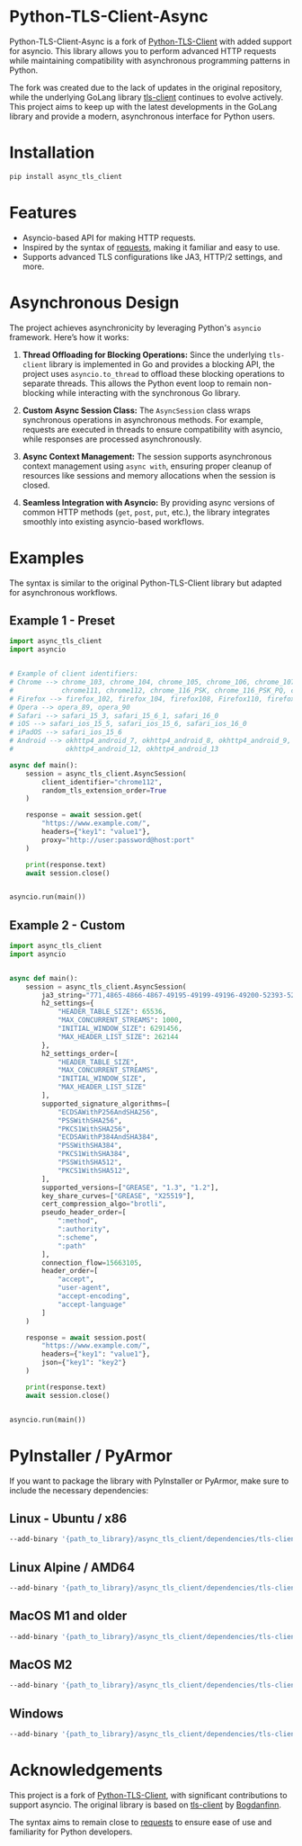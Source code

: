 # Python-TLS-Client-Async

Python-TLS-Client-Async is a fork of [Python-TLS-Client](https://github.com/FlorianREGAZ/Python-Tls-Client) with added
support for asyncio. This library allows you to perform advanced HTTP requests while maintaining compatibility with
asynchronous programming patterns in Python.

The fork was created due to the lack of updates in the original repository, while the underlying GoLang
library [tls-client](https://github.com/bogdanfinn/tls-client) continues to evolve actively. This project aims to keep
up with the latest developments in the GoLang library and provide a modern, asynchronous interface for Python users.

# Installation

```bash
pip install async_tls_client
```

# Features

- Asyncio-based API for making HTTP requests.
- Inspired by the syntax of [requests](https://github.com/psf/requests), making it familiar and easy to use.
- Supports advanced TLS configurations like JA3, HTTP/2 settings, and more.

# Asynchronous Design

The project achieves asynchronicity by leveraging Python's `asyncio` framework. Here’s how it works:

1. **Thread Offloading for Blocking Operations:**
   Since the underlying `tls-client` library is implemented in Go and provides a blocking API, the project uses
   `asyncio.to_thread` to offload these blocking operations to separate threads. This allows the Python event loop to
   remain non-blocking while interacting with the synchronous Go library.

2. **Custom Async Session Class:**
   The `AsyncSession` class wraps synchronous operations in asynchronous methods. For example, requests are executed in
   threads to ensure compatibility with asyncio, while responses are processed asynchronously.

3. **Async Context Management:**
   The session supports asynchronous context management using `async with`, ensuring proper cleanup of resources like
   sessions and memory allocations when the session is closed.

4. **Seamless Integration with Asyncio:**
   By providing async versions of common HTTP methods (`get`, `post`, `put`, etc.), the library integrates smoothly into
   existing asyncio-based workflows.

# Examples

The syntax is similar to the original Python-TLS-Client library but adapted for asynchronous workflows.

## Example 1 - Preset

```python
import async_tls_client
import asyncio


# Example of client identifiers:
# Chrome --> chrome_103, chrome_104, chrome_105, chrome_106, chrome_107, chrome_108, chrome109, chrome110,
#            chrome111, chrome112, chrome_116_PSK, chrome_116_PSK_PQ, chrome_117, chrome_120
# Firefox --> firefox_102, firefox_104, firefox108, Firefox110, firefox_117, firefox_120
# Opera --> opera_89, opera_90
# Safari --> safari_15_3, safari_15_6_1, safari_16_0
# iOS --> safari_ios_15_5, safari_ios_15_6, safari_ios_16_0
# iPadOS --> safari_ios_15_6
# Android --> okhttp4_android_7, okhttp4_android_8, okhttp4_android_9, okhttp4_android_10, okhttp4_android_11,
#             okhttp4_android_12, okhttp4_android_13

async def main():
    session = async_tls_client.AsyncSession(
        client_identifier="chrome112",
        random_tls_extension_order=True
    )

    response = await session.get(
        "https://www.example.com/",
        headers={"key1": "value1"},
        proxy="http://user:password@host:port"
    )

    print(response.text)
    await session.close()


asyncio.run(main())
```

## Example 2 - Custom

```python
import async_tls_client
import asyncio


async def main():
    session = async_tls_client.AsyncSession(
        ja3_string="771,4865-4866-4867-49195-49199-49196-49200-52393-52392-49171-49172-156-157-47-53,0-23-65281-10-11-35-16-5-13-18-51-45-43-27-17513,29-23-24,0",
        h2_settings={
            "HEADER_TABLE_SIZE": 65536,
            "MAX_CONCURRENT_STREAMS": 1000,
            "INITIAL_WINDOW_SIZE": 6291456,
            "MAX_HEADER_LIST_SIZE": 262144
        },
        h2_settings_order=[
            "HEADER_TABLE_SIZE",
            "MAX_CONCURRENT_STREAMS",
            "INITIAL_WINDOW_SIZE",
            "MAX_HEADER_LIST_SIZE"
        ],
        supported_signature_algorithms=[
            "ECDSAWithP256AndSHA256",
            "PSSWithSHA256",
            "PKCS1WithSHA256",
            "ECDSAWithP384AndSHA384",
            "PSSWithSHA384",
            "PKCS1WithSHA384",
            "PSSWithSHA512",
            "PKCS1WithSHA512",
        ],
        supported_versions=["GREASE", "1.3", "1.2"],
        key_share_curves=["GREASE", "X25519"],
        cert_compression_algo="brotli",
        pseudo_header_order=[
            ":method",
            ":authority",
            ":scheme",
            ":path"
        ],
        connection_flow=15663105,
        header_order=[
            "accept",
            "user-agent",
            "accept-encoding",
            "accept-language"
        ]
    )

    response = await session.post(
        "https://www.example.com/",
        headers={"key1": "value1"},
        json={"key1": "key2"}
    )

    print(response.text)
    await session.close()


asyncio.run(main())
```

# PyInstaller / PyArmor

If you want to package the library with PyInstaller or PyArmor, make sure to include the necessary dependencies:

## Linux - Ubuntu / x86

```bash
--add-binary '{path_to_library}/async_tls_client/dependencies/tls-client-x86.so:async_tls_client/dependencies'
```

## Linux Alpine / AMD64

```bash
--add-binary '{path_to_library}/async_tls_client/dependencies/tls-client-amd64.so:async_tls_client/dependencies'
```

## MacOS M1 and older

```bash
--add-binary '{path_to_library}/async_tls_client/dependencies/tls-client-x86.dylib:async_tls_client/dependencies'
```

## MacOS M2

```bash
--add-binary '{path_to_library}/async_tls_client/dependencies/tls-client-arm64.dylib:async_tls_client/dependencies'
```

## Windows

```bash
--add-binary '{path_to_library}/async_tls_client/dependencies/tls-client-64.dll;async_tls_client/dependencies'
```

# Acknowledgements

This project is a fork of [Python-TLS-Client](https://github.com/FlorianREGAZ/Python-Tls-Client), with significant
contributions to support asyncio. The original library is based
on [tls-client](https://github.com/bogdanfinn/tls-client) by [Bogdanfinn](https://github.com/bogdanfinn).

The syntax aims to remain close to [requests](https://github.com/psf/requests) to ensure ease of use and familiarity for
Python developers.

